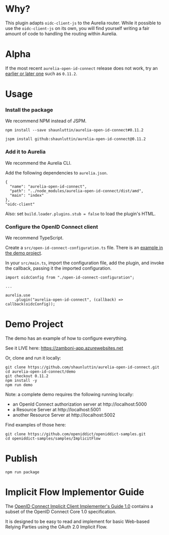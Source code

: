 # Why?

This plugin adapts `oidc-client-js` to the Aurelia router. While it possible to use the `oidc-client-js` on its own, you will find yourself writing a fair amount of code to handling the routing within Aurelia.

# Alpha

If the most recent `aurelia-open-id-connect` release does not work, try an [earlier or later one][0] such as `0.11.2`.

# Usage 

### Install the package

We recommend NPM instead of JSPM.

```
npm install --save shaunluttin/aurelia-open-id-connect#0.11.2

jspm install github:shaunluttin/aurelia-open-id-connect@0.11.2
```

### Add it to Aurelia

We recommend the Aurelia CLI.

Add the following dependencies to `aurelia.json`.
```
{
  "name": "aurelia-open-id-connect",
  "path": "../node_modules/aurelia-open-id-connect/dist/amd",
  "main": "index"
},
"oidc-client"
```

Also: set `build.loader.plugins.stub = false` to load the plugin's HTML.

### Configure the OpenID Connect client

We recommend TypeScript.
    
Create a `src/open-id-connect-configuration.ts` file. There is an [example in the demo project](/demo/src/open-id-connect-configuration.ts).

In your `src/main.ts`, import the configuration file, add the plugin, and invoke the callback, passing it the imported configuration. 

    import oidcConfig from "./open-id-connect-configuration";
    
    ...

    aurelia.use
        .plugin("aurelia-open-id-connect", (callback) => callback(oidcConfig));

# Demo Project

The demo has an example of how to configure everything. 

See it LIVE here: https://zamboni-app.azurewebsites.net

Or, clone and run it locally:

    git clone https://github.com/shaunluttin/aurelia-open-id-connect.git
    cd aurelia-open-id-connect/demo
    git checkout 0.11.2
    npm install -y
    npm run demo

Note: a complete demo requires the following running locally:

* an OpenId Connect authorization server at http://localhost:5000
* a Resource Server at http://localhost:5001
* another Resource Server at http://localhost:5002

Find examples of those here:

    git clone https://github.com/openiddict/openiddict-samples.git
    cd openiddict-samples/samples/ImplicitFlow

# Publish

    npm run package

# Implicit Flow Implementor Guide

The [OpenID Connect Implicit Client Implementer's Guide 1.0][1] contains a subset of the OpenID Connect Core 1.0 specification.

It is designed to be easy to read and implement for basic Web-based Relying Parties using the OAuth 2.0 Implicit Flow.

[0]: https://github.com/shaunluttin/aurelia-open-id-connect/releases
[1]: http://openid.net/specs/openid-connect-implicit-1_0.html

